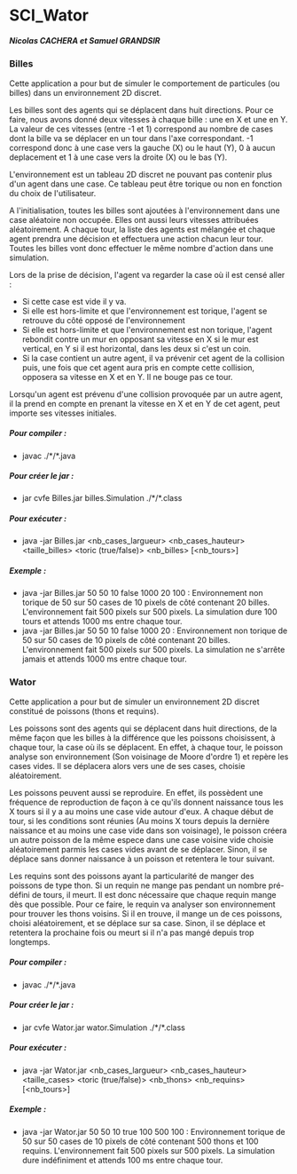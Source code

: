 # SCI_Wator
##### Nicolas CACHERA et Samuel GRANDSIR

### Billes

Cette application a pour but de simuler le comportement de particules (ou billes) dans un environnement 2D discret.

Les billes sont des agents qui se déplacent dans huit directions. Pour ce faire, nous avons donné deux vitesses à chaque bille : une en X et une en Y. La valeur de ces vitesses (entre -1 et 1) correspond au nombre de cases dont la bille va se déplacer en un tour dans l'axe correspondant. -1 correspond donc à une case vers la gauche (X) ou le haut (Y), 0 à aucun deplacement et 1 à une case vers la droite (X) ou le bas (Y). 

L'environnement est un tableau 2D discret ne pouvant pas contenir plus d'un agent dans une case. Ce tableau peut être torique ou non en fonction du choix de l'utilisateur.

A l'initialisation, toutes les billes sont ajoutées à l'environnement dans une case aléatoire non occupée. Elles ont aussi leurs vitesses attribuées aléatoirement. A chaque tour, la liste des agents est mélangée et chaque agent prendra une décision et effectuera une action chacun leur tour. Toutes les billes vont donc effectuer le même nombre d'action dans une simulation.

Lors de la prise de décision, l'agent va regarder la case où il est censé aller :
* Si cette case est vide il y va. 
* Si elle est hors-limite et que l'environnement est torique, l'agent se retrouve du côté opposé de l'environnement 
* Si elle est hors-limite et que l'environnement est non torique, l'agent rebondit contre un mur en opposant sa vitesse en X si le mur est vertical, en Y si il est horizontal, dans les deux si c'est un coin.
* Si la case contient un autre agent, il va prévenir cet agent de la collision puis, une fois que cet agent aura pris en compte cette collision, opposera sa vitesse en X et en Y. Il ne bouge pas ce tour.

Lorsqu'un agent est prévenu d'une collision provoquée par un autre agent, il la prend en compte en prenant la vitesse en X et en Y de cet agent, peut importe ses vitesses initiales.

##### Pour compiler :
* javac ./\*/\*.java

##### Pour créer le jar :
* jar cvfe Billes.jar billes.Simulation ./\*/\*.class

##### Pour exécuter :
* java -jar Billes.jar <nb_cases_largueur> <nb_cases_hauteur> <taille_billes> <toric (true/false)> <latence en ms> <nb_billes> [<nb_tours>]

##### Exemple :
* java -jar Billes.jar 50 50 10 false 1000 20 100 : Environnement non torique de 50 sur 50 cases de 10 pixels de côté contenant 20 billes. L'environnement fait 500 pixels sur 500 pixels. La simulation dure 100 tours et attends 1000 ms entre chaque tour.
* java -jar Billes.jar 50 50 10 false 1000 20 : Environnement non torique de 50 sur 50 cases de 10 pixels de côté contenant 20 billes. L'environnement fait 500 pixels sur 500 pixels. La simulation ne s'arrête jamais et attends 1000 ms entre chaque tour.

### Wator

Cette application a pour but de simuler un environnement 2D discret constitué de poissons (thons et requins).

Les poissons sont des agents qui se déplacent dans huit directions, de la même façon que les billes à la différence que les poissons choisissent, à chaque tour, la case où ils se déplacent. En effet, à chaque tour, le poisson analyse son environnement (Son voisinage de Moore d'ordre 1) et repère les cases vides. Il se déplacera alors vers une de ses cases, choisie aléatoirement.

Les poissons peuvent aussi se reproduire. En effet, ils possèdent une fréquence de reproduction de façon à ce qu'ils donnent naissance tous les X tours si il y a au moins une case vide autour d'eux. A chaque début de tour, si les conditions sont réunies (Au moins X tours depuis la dernière naissance et au moins une case vide dans son voisinage), le poisson créera un autre poisson de la même espece dans une case voisine vide choisie aléatoirement parmis les cases vides avant de se déplacer. Sinon, il se déplace sans donner naissance à un poisson et retentera le tour suivant.

Les requins sont des poissons ayant la particularité de manger des poissons de type thon. Si un requin ne mange pas pendant un nombre pré-défini de tours, il meurt. Il est donc nécessaire que chaque requin mange dès que possible. Pour ce faire, le requin va analyser son environnement pour trouver les thons voisins. Si il en trouve, il mange un de ces poissons, choisi aléatoirement, et se déplace sur sa case. Sinon, il se déplace et retentera la prochaine fois ou meurt si il n'a pas mangé depuis trop longtemps.

##### Pour compiler :
* javac ./\*/\*.java

##### Pour créer le jar :
* jar cvfe Wator.jar wator.Simulation ./\*/\*.class

##### Pour exécuter :
* java -jar Wator.jar <nb_cases_largueur> <nb_cases_hauteur> <taille_cases> <toric (true/false)> <latence en ms> <nb_thons> <nb_requins> [<nb_tours>]

##### Exemple :
* java -jar Wator.jar 50 50 10 true 100 500 100 : Environnement torique de 50 sur 50 cases de 10 pixels de côté contenant 500 thons et 100 requins. L'environnement fait 500 pixels sur 500 pixels. La simulation dure indéfiniment et attends 100 ms entre chaque tour.
